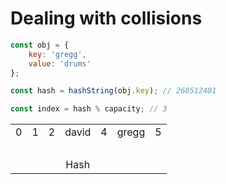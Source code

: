 # Dealing with collisions

```js
const obj = {
    key: 'gregg',
    value: 'drums'
};

const hash = hashString(obj.key); // 260512401

const index = hash % capacity; // 3
```


<table style="table-layout: fixed; text-align:center;">
    <tr>
        <td class="background-blue">0</td>
        <td class="background-blue">1</td>
        <td class="background-blue">2</td>
        <td class="background-red" id="collisions-open-addressing-insertion-point">david</td>
        <td class="background-blue fragment fragment-dn" data-style="out">4</td>
        <td class="background-green fragment fragment-dn" id="collisions-open-addressing-next-insertion-point">gregg</td>
        <td class="background-blue">5</td>
    </tr>
    <tr style="background-color: transparent;">
        <td colspan="6">&nbsp;</td>
    </tr>
    <tr style="background-color: transparent;">
        <td></td>
        <td></td>
        <td></td>
        <td id="collisions-open-addressing-hash">Hash</td>
        <td id="collisions-open-addressing-next-hash"></td>
        <td></td>
    </tr>
</table>

<div class="line line-arrow-end" data-from="collisions-open-addressing-hash" data-to="collisions-open-addressing-insertion-point"></div>
<div class="line fragment" data-from="collisions-open-addressing-insertion-point" data-to="collisions-open-addressing-hash" data-to-side="rt"></div>
<div class="line fragment" data-from="collisions-open-addressing-hash" data-to="collisions-open-addressing-next-hash" data-from-side="rt" data-to-side="lt"></div>
<div class="line line-arrow-end fragment" data-from="collisions-open-addressing-next-hash" data-to="collisions-open-addressing-next-insertion-point" data-from-side="lt" data-to-side="b"></div>
